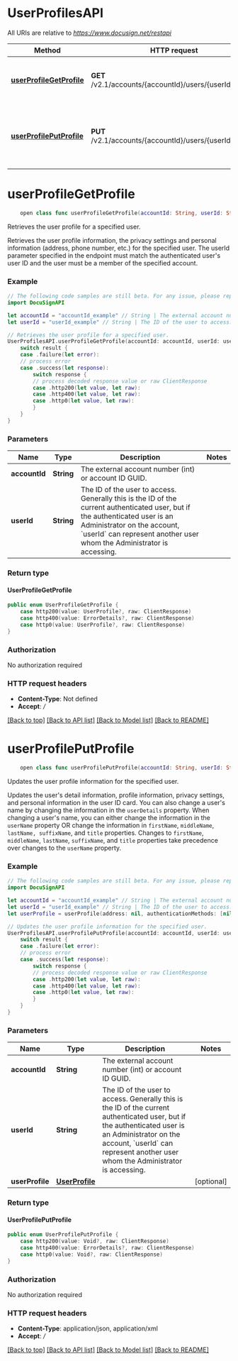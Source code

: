 # UserProfilesAPI

All URIs are relative to *https://www.docusign.net/restapi*

Method | HTTP request | Description
------------- | ------------- | -------------
[**userProfileGetProfile**](UserProfilesAPI.md#userprofilegetprofile) | **GET** /v2.1/accounts/{accountId}/users/{userId}/profile | Retrieves the user profile for a specified user.
[**userProfilePutProfile**](UserProfilesAPI.md#userprofileputprofile) | **PUT** /v2.1/accounts/{accountId}/users/{userId}/profile | Updates the user profile information for the specified user.


# **userProfileGetProfile**
```swift
    open class func userProfileGetProfile(accountId: String, userId: String, headers: HTTPHeaders = DocuSignAPI.customHeaders, beforeSend: (inout ClientRequest) throws -> () = { _ in }) -> EventLoopFuture<UserProfileGetProfile>
```

Retrieves the user profile for a specified user.

Retrieves the user profile information, the privacy settings and personal information (address, phone number, etc.) for the specified user.  The userId parameter specified in the endpoint must match the authenticated user's user ID and the user must be a member of the specified account.

### Example 
```swift
// The following code samples are still beta. For any issue, please report via http://github.com/OpenAPITools/openapi-generator/issues/new
import DocuSignAPI

let accountId = "accountId_example" // String | The external account number (int) or account ID GUID.
let userId = "userId_example" // String | The ID of the user to access. Generally this is the ID of the current authenticated user, but if the authenticated user is an Administrator on the account, `userId` can represent another user whom the Administrator is accessing. 

// Retrieves the user profile for a specified user.
UserProfilesAPI.userProfileGetProfile(accountId: accountId, userId: userId).whenComplete { result in
    switch result {
    case .failure(let error):
    // process error
    case .success(let response):
        switch response {
        // process decoded response value or raw ClientResponse
        case .http200(let value, let raw):
        case .http400(let value, let raw):
        case .http0(let value, let raw):
        }
    }
}
```

### Parameters

Name | Type | Description  | Notes
------------- | ------------- | ------------- | -------------
 **accountId** | **String** | The external account number (int) or account ID GUID. | 
 **userId** | **String** | The ID of the user to access. Generally this is the ID of the current authenticated user, but if the authenticated user is an Administrator on the account, &#x60;userId&#x60; can represent another user whom the Administrator is accessing.  | 

### Return type

#### UserProfileGetProfile

```swift
public enum UserProfileGetProfile {
    case http200(value: UserProfile?, raw: ClientResponse)
    case http400(value: ErrorDetails?, raw: ClientResponse)
    case http0(value: UserProfile?, raw: ClientResponse)
}
```

### Authorization

No authorization required

### HTTP request headers

 - **Content-Type**: Not defined
 - **Accept**: */*

[[Back to top]](#) [[Back to API list]](../README.md#documentation-for-api-endpoints) [[Back to Model list]](../README.md#documentation-for-models) [[Back to README]](../README.md)

# **userProfilePutProfile**
```swift
    open class func userProfilePutProfile(accountId: String, userId: String, userProfile: UserProfile? = nil, headers: HTTPHeaders = DocuSignAPI.customHeaders, beforeSend: (inout ClientRequest) throws -> () = { _ in }) -> EventLoopFuture<UserProfilePutProfile>
```

Updates the user profile information for the specified user.

Updates the user's detail information, profile information, privacy settings, and personal information in the user ID card.  You can also change a user's name by changing the information in the `userDetails` property. When changing a user's name, you can either change the information in the `userName` property OR change the information in `firstName`, `middleName`, `lastName, suffixName`, and `title` properties. Changes to `firstName`, `middleName`, `lastName`, `suffixName`, and `title` properties take precedence over changes to the `userName` property.

### Example 
```swift
// The following code samples are still beta. For any issue, please report via http://github.com/OpenAPITools/openapi-generator/issues/new
import DocuSignAPI

let accountId = "accountId_example" // String | The external account number (int) or account ID GUID.
let userId = "userId_example" // String | The ID of the user to access. Generally this is the ID of the current authenticated user, but if the authenticated user is an Administrator on the account, `userId` can represent another user whom the Administrator is accessing. 
let userProfile = userProfile(address: nil, authenticationMethods: [nil], companyName: "companyName_example", displayOrganizationInfo: "displayOrganizationInfo_example", displayPersonalInfo: "displayPersonalInfo_example", displayProfile: "displayProfile_example", displayUsageHistory: "displayUsageHistory_example", profileImageUri: "profileImageUri_example", title: "title_example", usageHistory: nil, userDetails: nil, userProfileLastModifiedDate: "userProfileLastModifiedDate_example") // UserProfile |  (optional)

// Updates the user profile information for the specified user.
UserProfilesAPI.userProfilePutProfile(accountId: accountId, userId: userId, userProfile: userProfile).whenComplete { result in
    switch result {
    case .failure(let error):
    // process error
    case .success(let response):
        switch response {
        // process decoded response value or raw ClientResponse
        case .http200(let value, let raw):
        case .http400(let value, let raw):
        case .http0(let value, let raw):
        }
    }
}
```

### Parameters

Name | Type | Description  | Notes
------------- | ------------- | ------------- | -------------
 **accountId** | **String** | The external account number (int) or account ID GUID. | 
 **userId** | **String** | The ID of the user to access. Generally this is the ID of the current authenticated user, but if the authenticated user is an Administrator on the account, &#x60;userId&#x60; can represent another user whom the Administrator is accessing.  | 
 **userProfile** | [**UserProfile**](UserProfile.md) |  | [optional] 

### Return type

#### UserProfilePutProfile

```swift
public enum UserProfilePutProfile {
    case http200(value: Void?, raw: ClientResponse)
    case http400(value: ErrorDetails?, raw: ClientResponse)
    case http0(value: Void?, raw: ClientResponse)
}
```

### Authorization

No authorization required

### HTTP request headers

 - **Content-Type**: application/json, application/xml
 - **Accept**: */*

[[Back to top]](#) [[Back to API list]](../README.md#documentation-for-api-endpoints) [[Back to Model list]](../README.md#documentation-for-models) [[Back to README]](../README.md)

